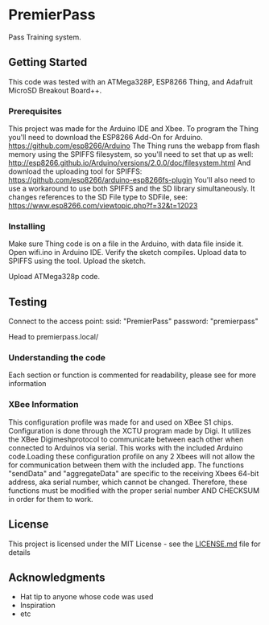 # PremierPass

Pass Training system.

## Getting Started

This code was tested with an ATMega328P, ESP8266 Thing, and Adafruit MicroSD Breakout Board++.

### Prerequisites

This project was made for the Arduino IDE and Xbee.
To program the Thing you'll need to download the ESP8266 Add-On for Arduino.
https://github.com/esp8266/Arduino
The Thing runs the webapp from flash memory using the SPIFFS filesystem, so you'll need to set that up as well:
http://esp8266.github.io/Arduino/versions/2.0.0/doc/filesystem.html
And download the uploading tool for SPIFFS:
https://github.com/esp8266/arduino-esp8266fs-plugin
You'll also need to use a workaround to use both SPIFFS and the SD library simultaneously. It changes references to the SD File type to SDFile, see:
https://www.esp8266.com/viewtopic.php?f=32&t=12023


### Installing

Make sure Thing code is on a file in the Arduino, with data file inside it.
Open wifi.ino in Arduino IDE.
Verify the sketch compiles.
Upload data to SPIFFS using the tool.
Upload the sketch.

Upload ATMega328p code.

## Testing

Connect to the access point:
ssid: "PremierPass"
password: "premierpass"

Head to premierpass.local/

### Understanding the code

Each section or function is commented for readability, please see for more information

### XBee Information

This configuration profile was made for and used on XBee S1 chips. Configuration is done through the XCTU program made by Digi. It utilizes the XBee Digimeshprotocol to communicate between each other when connected to Arduinos via serial. This works with the included Arduino code.Loading these configuration profile on any 2 Xbees will not allow the for communication between them with the included app. The functions "sendData" and "aggregateData" are specific to the receiving Xbees 64-bit address, aka serial number, which cannot be changed. Therefore, these functions must be modified with the proper serial number AND CHECKSUM in order for them to work.


## License

This project is licensed under the MIT License - see the [LICENSE.md](LICENSE.md) file for details

## Acknowledgments

* Hat tip to anyone whose code was used
* Inspiration
* etc
